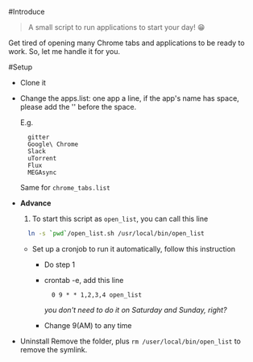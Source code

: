 #Introduce

> A small script to run applications to start your day! :grin:

Get tired of opening many Chrome tabs and applications to be ready to work.
So, let me handle it for you.

#Setup

- Clone it

- Change the apps.list: one app a line, if the app's name has space, please add the '\' before the space.

  E.g.

  ```
    gitter
    Google\ Chrome
    Slack
    uTorrent
    Flux
    MEGAsync
  ```

  Same for `chrome_tabs.list`

- **Advance**
  1. To start this script as `open_list`, you can call this line
    ```bash
      ln -s `pwd`/open_list.sh /usr/local/bin/open_list
    ```
  - Set up a cronjob to run it automatically, follow this instruction
    - Do step 1
    - crontab -e, add this line
      ```
        0 9 * * 1,2,3,4 open_list
      ```

      *you don't need to do it on Saturday and Sunday, right?*
    -  Change 9(AM) to any time

- Uninstall
  Remove the folder, plus `rm /user/local/bin/open_list` to remove the symlink.

